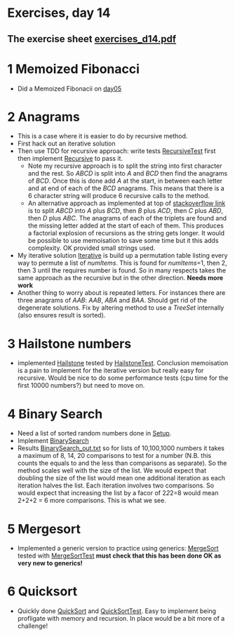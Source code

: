 # Exercises, day 14

## The exercise sheet [exercises_d14.pdf](exercises_d14.pdf) 

# 1 Memoized Fibonacci
* Did a Memoized Fibonacii on [day05](../day05#user-content-22-fibonacci)

# 2 Anagrams
* This is a case where it is easier to do by recursive method.
* First hack out an iterative solution
* Then use TDD for recursive approach: write tests [RecursiveTest](src/e02anagrams/RecursiveTest.java)
  first then implement [Recursive](src/e02anagrams/Recursive.java) to pass it.
  * Note my recursive approach is to split the string into first character and the rest. 
    So *ABCD* is split into *A* and *BCD* then find the anagrams of *BCD*. Once this is done
    add *A* at the start, in between each letter and at end of each of the *BCD* anagrams. This
    means that there is a 6 character string will produce 6 recursive calls to the method.
  * An alternative approach as implemented at top of 
   [stackoverflow link](http://stackoverflow.com/questions/20906214/permutation-algorithm-for-array-of-integers-in-java)
   is to split *ABCD* 
   into *A* plus *BCD*, then *B* plus *ACD*, then *C* plus *ABD*, then *D* plus *ABC*. The
   anagrams of each of the triplets are found and the missing letter added at the start
   of each of them. This produces a factorial explosion of recursions as the string gets longer.
   It would be possible to use memoisation to save some time but it this adds complexity.
   OK provided small strings used.
* My iterative solution [Iterative](src/e02anagrams/Iterative.java) is build up a 
  permutation table listing every way to permute a list of *numItems*. 
  This is found for *numItems*=1, then 2, then 3
  until the requires number is found. So in many respects takes the same approach
  as the recursive but in the other direction. **Needs more work**
* Another thing to worry about is repeated letters. For instances there are three anagrams of *AAB*:  *AAB*,
  *ABA* and *BAA*. Should get rid of the degenerate solutions. Fix by altering method to use a
  *TreeSet* internally (also ensures result is sorted).


#  3 Hailstone numbers

* implemented [Hailstone](src/hailstone/Hailstone.java)
  tested by [HailstoneTest](src/hailstone/HailstoneTest.java). Conclusion memoisation
  is a pain to implement for the iterative version but really easy for recursive.
  Would be nice to do some performance tests (cpu time for the first 10000 numbers?) but
  need to move on.


#  4 Binary Search

* Need a list of sorted random numbers done in [Setup](src/e04binarySearch/Setup.java).
* Implement [BinarySearch](src/e04binarySearch/BinarySearch.java)
* Results [BinarySearch_out.txt](BinarySearch_out.txt) so for lists of 10,100,1000 numbers it 
takes a maximum of 8, 14, 20 comparisons to test for a number (N.B. this counts the equals to
and the less than comparisons as separate). So the method scales well with the size of the list.
We would expect that doubling the size of the list would mean one additional iteration as each
iteration halves the list. Each iteration involves two comparisons. So would expect that increasing
the list by a facor of 2*2*2=8 would mean 2+2+2 = 6 more comparisons. This is what we see.


# 5 Mergesort
* Implemented a generic version to practice using generics:
[MergeSort](src/e05mergesort/MergeSort.java) tested with [MergeSortTest](src/e05mergesort/MergeSortTest.java)
**must check that this has been done OK as very new to generics!** 


# 6 Quicksort
* Quickly done [QuickSort](src/e06quicksort/QuickSort.java) and [QuickSortTest](src/e06quicksort/QuickSortTest.java).
Easy to implement being profligate with memory and recursion. In place would be
a bit more of a challenge!



